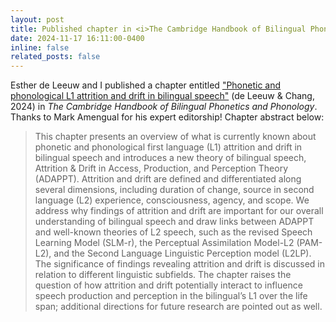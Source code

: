 ```yaml
---
layout: post
title: Published chapter in <i>The Cambridge Handbook of Bilingual Phonetics and Phonology</i>&nbsp;📑
date: 2024-11-17 16:11:00-0400
inline: false
related_posts: false
---
```


Esther de Leeuw and I published a chapter entitled <a href="https://doi.org/10.1017/9781009105767.033" target="_blank">"Phonetic and phonological L1 attrition and drift in bilingual speech"</a> (de Leeuw & Chang, 2024) in <i>The Cambridge Handbook of Bilingual Phonetics and Phonology</i>. Thanks to Mark Amengual for his expert editorship! Chapter abstract below:

> This chapter presents an overview of what is currently known about phonetic and phonological first language (L1) attrition and drift in bilingual speech and introduces a new theory of bilingual speech, Attrition & Drift in Access, Production, and Perception Theory (ADAPPT). Attrition and drift are defined and differentiated along several dimensions, including duration of change, source in second language (L2) experience, consciousness, agency, and scope. We address why findings of attrition and drift are important for our overall understanding of bilingual speech and draw links between ADAPPT and well-known theories of L2 speech, such as the revised Speech Learning Model (SLM-r), the Perceptual Assimilation Model-L2 (PAM-L2), and the Second Language Linguistic Perception model (L2LP). The significance of findings revealing attrition and drift is discussed in relation to different linguistic subfields. The chapter raises the question of how attrition and drift potentially interact to influence speech production and perception in the bilingual’s L1 over the life span; additional directions for future research are pointed out as well.
